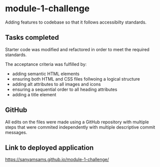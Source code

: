 # module-1-challenge
Adding features to codebase so that it follows accessibilty standards.

## Tasks completed
Starter code was modified and refactored in order to meet the required standards.

The acceptance criteria was fulfilled by:
- adding semantic HTML elements 
- ensuring both HTML and CSS files follwoing a logical structure
- adding alt attributes to all images and icons 
- ensuring a sequential order to all heading attributes 
- adding a title element 

## GitHub
All edits on the files were made using a GitHub repository with multiple steps that were commited independently with multiple descriptive commit messages.

## Link to deployed application
https://sanyamsams.github.io/module-1-challenge/
